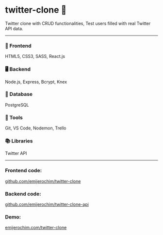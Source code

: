 # twitter-clone 🐤

Twitter clone with CRUD functionalities,
Test users filled with real Twitter API data.

_________________________

### 📱 Frontend
HTML5, CSS3, SASS, React.js

### 🖥️ Backend
Node.js, Express, Bcrypt, Knex

### 💾 Database
PostgreSQL

### 🧰 Tools
Git, VS Code, Nodemon, Trello

### 📚 Libraries
Twitter API

___________________________


### Frontend code:
[github.com/emijerochim/twitter-clone](github.com/emijerochim/twitter-clone)

### Backend code:
[github.com/emijerochim/twitter-clone-api](github.com/emijerochim/twitter-clone-api)

### Demo:
[emijerochim.com/twitter-clone](emijerochim.com/twitter-clone)
